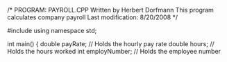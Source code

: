 /*
  PROGRAM: PAYROLL.CPP
  Written by Herbert Dorfmann
  This program calculates company payroll
  Last modification: 8/20/2008
*/

#include <iostream>
using namespace std;

int main()
{
  double payRate;   // Holds the hourly pay rate 
  double hours;     // Holds the hours worked
  int employNumber; // Holds the employee number
